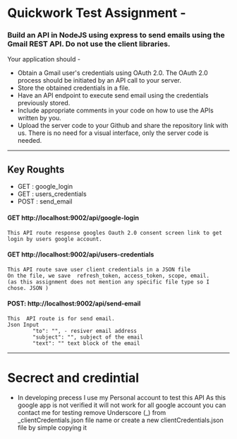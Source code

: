 # Quickwork Test Assignment -

### Build an API in NodeJS using express to send emails using the Gmail REST API. Do not use the client libraries.

Your application should -

- Obtain a Gmail user's credentials using OAuth 2.0. The OAuth 2.0 process should be initiated by an API call to your server.
- Store the obtained credentials in a file.
- Have an API endpoint to execute send email using the credentials previously stored.
- Include appropriate comments in your code on how to use the APIs written by you.
- Upload the server code to your Github and share the repository link with us. There is no need for a visual interface, only the server code is needed.

***

## Key Roughts 
-   GET : google_login
-   GET : users_credentials
-   POST : send_email

#### GET http://localhost:9002/api/google-login
    This API route response googles Oauth 2.0 consent screen link to get login by users google account.

#### GET http://localhost:9002/api/users-credentials
    This API route save user client credentials in a JSON file 
    On the file, we save  refresh_token, access_token, scope, email.
    (as this assignment does not mention any specific file type so I chose. JSON ) 

#### POST: http://localhost:9002/api/send-email
    This  API route is for send email.
    Json Input
            "to": "", - resiver email address 
            "subject": "", subject of the email
            "text": "" text block of the email
***

# Secrect and credintial
+  In developing precess I use my Personal account to test this API
  As this google app is not verified it will not work for all google account 
  you can contact me for testing
  remove  Underscore (_) from  _clientCredentials.json file name or create a new clientCredentials.json file by simple copying it 

 
